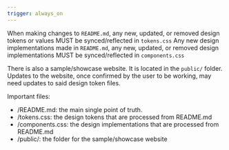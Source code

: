 ```yaml
---
trigger: always_on
---
```


When making changes to `README.md`, any new, updated, or removed design tokens or values MUST be synced/reflected in `tokens.css`
Any new design implementations made in `README.md`, any new, updated, or removed design implementations MUST be synced/reflected in `components.css`

There is also a sample/showcase website. It is located in the `public/` folder. Updates to the website, once confirmed by the user to be working, may need updates to said design token files.

Important files:
- <root>/README.md: the main single point of truth.
- <root>/tokens.css:  the design tokens that are processed from README.md
- <root>/components.css: the design implementations that are processed from README.md
- <root>/public/:  the folder for the sample/showcase website
